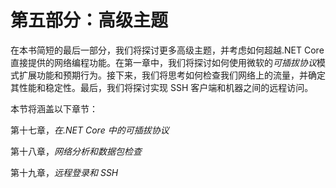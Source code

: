 # 第五部分：高级主题

在本书简短的最后一部分，我们将探讨更多高级主题，并考虑如何超越.NET Core 直接提供的网络编程功能。在第一章中，我们将探讨如何使用微软的*可插拔协议*模式扩展功能和预期行为。接下来，我们将思考如何检查我们网络上的流量，并确定其性能和稳定性。最后，我们将探讨实现 SSH 客户端和机器之间的远程访问。 

本节将涵盖以下章节：

第十七章，*在.NET Core 中的可插拔协议*

第十八章，*网络分析和数据包检查*

第十九章，*远程登录和 SSH*
